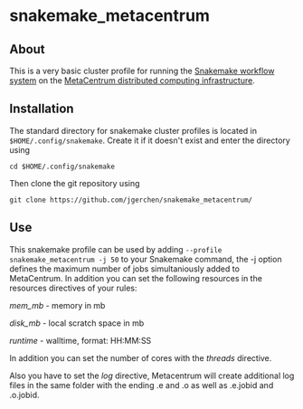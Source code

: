 # snakemake_metacentrum
## About
This is a very basic cluster profile for running the [Snakemake workflow system](https://snakemake.readthedocs.io/en/stable/) on the [MetaCentrum distributed computing infrastructure](https://metavo.metacentrum.cz/en/index.html).

## Installation
The standard directory for snakemake cluster profiles is located in `$HOME/.config/snakemake`. Create it if it doesn't exist and enter the directory using

```cd $HOME/.config/snakemake```

Then clone the git repository using

```git clone https://github.com/jgerchen/snakemake_metacentrum/```

## Use
This snakemake profile can be used by adding 
```--profile snakemake_metacentrum -j 50```
to your Snakemake command, the -j option defines the maximum number of jobs simultaniously added to MetaCentrum. In addition you can set the following resources in the resources directives of your rules:

*mem_mb* - memory in mb

*disk_mb* - local scratch space in mb

*runtime* - walltime, format: HH:MM:SS

In addition you can set the number of cores with the *threads* directive.

Also you have to set the *log* directive, Metacentrum will create additional log files in the same folder with the ending .e and .o as well as .e.jobid and .o.jobid.
